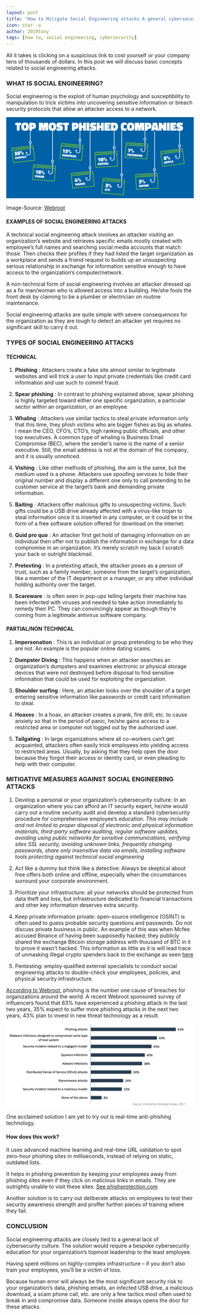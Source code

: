 ```yaml
---
layout: post
title: "How to Mitigate Social Engineering attacks A general cybersecurity culture"
icon: star -o
author: 2019tony
tags: [how to, social engineering, cybersecurity]
---
```


All it takes is clicking on a suspicious link to cost yourself or your company tens of thousands of dollars. In this post we will discuss basic concepts related to social engineering attacks.

### WHAT IS SOCIAL ENGINEERING?

Social engineering is the exploit of human psychology and susceptibility to manipulation to trick victims into uncovering sensitive information or breach security protocols that allow an attacker access to a network.

<img src="/img/news/most_phished_sites.png">

Image-Source: [Webroot](https://www-cdn.webroot.com/4215/0956/5734/QTT_0917_Phishing_is_the_New_Black_Infographic_F.pdf)

#### EXAMPLES OF SOCIAL ENGINEERING ATTACKS

A technical social engineering attack involves an attacker visiting an organization’s website and retrieves specific emails mostly created with employee’s full names and searching social media accounts that match those. Then checks their profiles if they had listed the target organization as a workplace and sends a friend request to builds up an unsuspecting serious relationship in exchange for information sensitive enough to have access to the organization’s computer/network. 

A non-technical form of social engineering involves an attacker dressed up as a fix man/woman who is allowed access into a building. He/she fools the front desk by claiming to be a plumber or electrician on routine maintenance.

Social engineering attacks are quite simple with severe consequences for the organization as they are tough to detect an attacker yet requires no significant skill to carry it out.

### TYPES OF SOCIAL ENGINEERING ATTACKS

#### TECHNICAL

1. **Phishing** : Attackers create a fake site almost similar to legitimate websites and will trick a user to input private credentials like credit card information and use such to commit fraud.

2. **Spear phishing** : In contrast to phishing explained above, spear phishing is highly targeted toward either one specific organization, a particular sector within an organization, or an employee.

3. **Whaling** : Attackers use similar tactics to steal private information only that this time, they phish victims who are bigger fishes as big as whales. I mean the CEO, CFO’s, CTO’s, high ranking public officials, and other top executives. A common type of whaling is Business Email Compromise (BEC), where the sender’s name is the name of a senior executive. Still, the email address is not at the domain of the company, and it is usually unnoticed.

4. **Vishing** : Like other methods of phishing, the aim is the same, but the medium used is a phone. Attackers use spoofing services to hide their original number and display a different one only to call pretending to be customer service at the target’s bank and demanding private information.

5. **Baiting** : Attackers offer malicious gifts to unsuspecting victims. Such gifts could be a USB drive already affected with a virus-like trojan to steal information once it is inserted in any computer, or it could be in the form of a free software solution offered for download on the internet.

6. **Quid pro quo** : An attacker first get hold of damaging information on an individual then offer not to publish the information in exchange for a data compromise in an organization. It’s merely scratch my back I scratch your back or outright blackmail.

7. **Pretexting** : In a pretexting attack, the attacker poses as a person of trust, such as a family member, someone from the target’s organization, like a member of the IT department or a manager, or any other individual holding authority over the target.

8. **Scareware** : is often seen in pop-ups telling targets their machine has been infected with viruses and needed to take action immediately to remedy their PC. They can convincingly appear as though they’re coming from a legitimate antivirus software company.

#### PARTIAL/NON TECHNICAL

1. **Impersonation** : This is an individual or group pretending to be who they are not. An example is the popular online dating scams.

2. **Dumpster Diving** : This happens when an attacker searches an organization’s dumpsters and examines electronic or physical storage devices that were not destroyed before disposal to find sensitive information that could be used for exploiting the organization. 

3. **Shoulder surfing** : Here, an attacker looks over the shoulder of a target entering sensitive information like passwords or credit card information to steal.

4. **Hoaxes** : In a hoax, an attacker creates a prank, fire drill, etc. to cause anxiety so that in the period of panic, he/she gains access to a restricted area or computer not logged out by the authorized user.

5. **Tailgating** : In large organizations where all co-workers can’t get acquainted, attackers often easily trick employees into yielding access to restricted areas. Usually, by asking that they help open the door because they forgot their access or identity card, or even pleading to help with their computer.

### MITIGATIVE MEASURES AGAINST SOCIAL ENGINEERING ATTACKS

1. Develop a personal or your organization’s cybersecurity culture: In an organization where you can afford an IT security expert, he/she would carry out a routine security audit and develop a standard cybersecurity procedure for comprehensive employee’s education. *This may include and not limited to proper disposal of electronic and physical information materials, third-party software auditing, regular software updates, avoiding using public networks for sensitive communications, verifying sites SSL security, avoiding unknown links, frequently changing passwords, share only insensitive data via emails, installing software tools protecting against technical social engineering*

2. Act like a dummy but think like a detective: Always be skeptical about free offers both online and offline, especially when the circumstances surround your corporate environment.

3. Prioritize your infrastructure: all your networks should be protected from data theft and loss, but infrastructure dedicated to financial transactions and other key information deserves extra security.

4. Keep private information private: open-source intelligence (OSINT) is often used to guess probable security questions and passwords. Do not discuss private business in public. An example of this was when Mcfee accused Binance of having been supposedly hacked; they publicly shared the exchange Bitcoin storage address with thousand of BTC in it to prove it wasn’t hacked. This information as little as it is will lead trace of unmasking illegal crypto spenders back to the exchange as seen [here](https://www.bellingcat.com/resources/how-tos/2019/03/26/how-to-track-illegal-funding-campaigns-via-cryptocurrency/)

5. Pentesting: employ qualified external specialists to conduct social engineering attacks to double-check your employees, policies, and physical security infrastructure.

[According to Webroot](https://www.webroot.com/us/en/business/threat-intelligence/internet/real-time-anti-phishing), phishing is the number one cause of breaches for organizations around the world. A recent Webroot sponsored survey of influencers found that 63% have experienced a phishing attack in the last two years, 35% expect to suffer more phishing attacks in the next two years, 43% plan to invest in new threat technology as a result.

<img src="/img/news/phising_attacks.png">

One acclaimed solution I am yet to try out is real-time anti-phishing technology.

#### How does this work?

It uses advanced machine learning and real-time URL validation to spot zero-hour phishing sites in milliseconds, instead of relying on static, outdated lists. 

It helps in phishing prevention by keeping your employees away from phishing sites even if they click on malicious links in emails. They are outrightly unable to visit these sites. [See phishprotection.com](https://www.phishprotection.com)

Another solution is to carry out deliberate attacks on employees to test their security awareness strength and proffer further pieces of training where they fail.

### CONCLUSION

Social engineering attacks are closely tied to a general lack of cybersecurity culture. The solution would require a bespoke cybersecurity education for your organization’s topmost leadership to the least employee.

Having spent millions on highly-complex infrastructure – if you don’t also train your employees, you’ll be a victim of loss.

Because human error will always be the most significant security risk to your organization’s data, phishing emails, an infected USB drive, a malicious download, a scam phone call, etc. are only a few tactics most often used to break in and compromise data. Someone inside always opens the door for these attacks.

